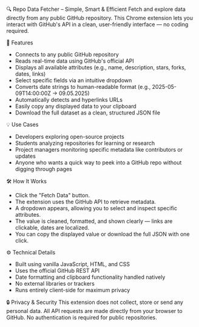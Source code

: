 🔍 Repo Data Fetcher – Simple, Smart & Efficient
Fetch and explore data directly from any public GitHub repository.
This Chrome extension lets you interact with GitHub's API in a clean, user-friendly interface — no coding required.

🚀 Features
- Connects to any public GitHub repository
- Reads real-time data using GitHub's official API
- Displays all available attributes (e.g., name, description, stars, forks, dates, links)
- Select specific fields via an intuitive dropdown
- Converts date strings to human-readable format (e.g., 2025-05-09T14:00:00Z → 09.05.2025)
- Automatically detects and hyperlinks URLs
- Easily copy any displayed data to your clipboard
- Download the full dataset as a clean, structured JSON file

💡 Use Cases
- Developers exploring open-source projects
- Students analyzing repositories for learning or research
- Project managers monitoring specific metadata like contributors or updates
- Anyone who wants a quick way to peek into a GitHub repo without digging through pages

🛠️ How It Works
- Click the "Fetch Data" button.
- The extension uses the GitHub API to retrieve metadata.
- A dropdown appears, allowing you to select and inspect specific attributes.
- The value is cleaned, formatted, and shown clearly — links are clickable, dates are localized.
- You can copy the displayed value or download the full JSON with one click.

⚙️ Technical Details
- Built using vanilla JavaScript, HTML, and CSS
- Uses the official GitHub REST API
- Date formatting and clipboard functionality handled natively
- No external libraries or trackers
- Runs entirely client-side for maximum privacy

🔒 Privacy & Security
This extension does not collect, store or send any personal data.
All API requests are made directly from your browser to GitHub.
No authentication is required for public repositories.
